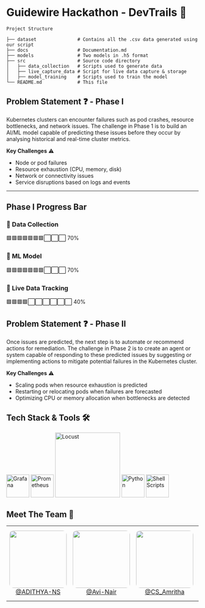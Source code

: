 # Guidewire Hackathon - DevTrails 🚀

```
Project Structure

├── dataset               # Contains all the .csv data generated using our script
├── docs                  # Documentation.md
├── models                # Two models in .h5 format
├── src                   # Source code directory
│   ├── data_collection   # Scripts used to generate data
│   ├── live_capture_data # Script for live data capture & storage
│   ├── model_training    # Scripts used to train the model
└── README.md             # This file
```
Problem Statement ❓ - Phase I
---
Kubernetes clusters can encounter failures such as pod crashes, resource bottlenecks, and network issues. The
challenge in Phase 1 is to build an AI/ML model capable of predicting these issues before they occur by analysing
historical and real-time cluster metrics.

**Key Challenges** ⚠️
- Node or pod failures
- Resource exhaustion (CPU, memory, disk)
- Network or connectivity issues
- Service disruptions based on logs and events
  
---
Phase I Progress Bar 
---  
### 📌 Data Collection 
🟩🟩🟩🟩🟩🟩🟩⬜⬜⬜  70%   

### 📌 ML Model 
🟩🟩🟩🟩🟩🟩🟩⬜⬜⬜  70% 

### 📌 Live Data Tracking  
🟩🟩🟩🟩⬜⬜⬜⬜⬜⬜  40% 




Problem Statement ❓ - Phase II
---
Once issues are predicted, the next step is to automate or recommend actions for remediation. The challenge in Phase
2 is to create an agent or system capable of responding to these predicted issues by suggesting or implementing actions
to mitigate potential failures in the Kubernetes cluster.

**Key Challenges** ⚠️
- Scaling pods when resource exhaustion is predicted
- Restarting or relocating pods when failures are forecasted
- Optimizing CPU or memory allocation when bottlenecks are detected


## Tech Stack & Tools 🛠️

  <p>
    <img src="https://cdn.jsdelivr.net/gh/devicons/devicon/icons/grafana/grafana-original.svg" alt="Grafana" width="60"/>
    <img src="https://cdn.jsdelivr.net/gh/devicons/devicon/icons/prometheus/prometheus-original.svg" alt="Prometheus" width="60"/>
    <img src="https://locust.io/static/img/logo.png" alt="Locust" width="170"/>
    <img src="https://cdn.jsdelivr.net/gh/devicons/devicon/icons/python/python-original.svg" alt="Python" width="60"/>
    <img src="https://upload.wikimedia.org/wikipedia/commons/4/4b/Bash_Logo_Colored.svg" alt="Shell Scripts" width="60"/>
  </p>


## Meet The Team 👥

<div align="center">
  <table>
    <tr>
      <td align="center">
        <a href="https://github.com/ADITHYA-NS">
          <img src="https://github.com/ADITHYA-NS.png" width="150" style="border-radius:10px;"><br>
          @ADITHYA-NS
        </a>
      </td>
      <td align="center">
        <a href="https://github.com/Avi-Nair">
          <img src="https://github.com/Avi-Nair.png" width="150" style="border-radius:10px;"><br>
          @Avi-Nair
        </a>
      </td>
      <td align="center">
        <a href="https://github.com/CS-Amritha">
          <img src="https://github.com/CS-Amritha.png" width="150" style="border-radius:10px;"><br>
          @CS_Amritha
        </a>
      </td>
      <td align="center">
        <a href="https://github.com/Anaswara-Suresh">
          <img src="https://github.com/Anaswara-Suresh.png" width="150" style="border-radius:10px;"><br>
          @Anaswara-Suresh
        </a>
      </td>
      <td align="center">
        <a href="https://github.com/R-Sruthi">
          <img src="https://github.com/R-Sruthi.png" width="150" style="border-radius:10px;"><br>
          @R-Sruthi
        </a>
      </td>
    </tr>
  </table>
</div>

